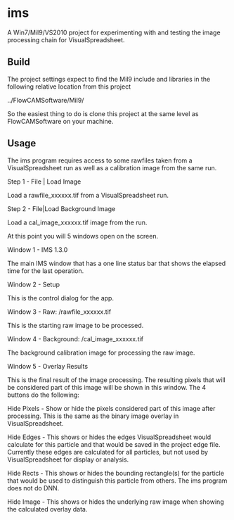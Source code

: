   ims
=======

A Win7/Mil9/VS2010 project for experimenting with and testing the image processing chain 
for VisualSpreadsheet.


  Build
-------

The project settings expect to find the Mil9 include and libraries in the following
relative location from this project

../FlowCAMSoftware/Mil9/

So the easiest thing to do is clone this project at the same level as FlowCAMSoftware
on your machine.


  Usage
-------

The ims program requires access to some rawfiles taken from a VisualSpreadsheet
run as well as a calibration image from the same run.

Step 1 - File | Load Image

Load a rawfile_xxxxxx.tif from a VisualSpreadsheet run.

Step 2 - File|Load Background Image

Load a cal_image_xxxxxx.tif image from the run.


At this point you will 5 windows open on the screen.

Window 1 - IMS 1.3.0

The main IMS window that has a one line status bar that shows the elapsed
time for the last operation.


Window 2 - Setup

This is the control dialog for the app.


Window 3 - Raw: <some-path>/rawfile_xxxxxx.tif

This is the starting raw image to be processed.


Window 4 - Background: <some-path>/cal_image_xxxxxx.tif

The background calibration image for processing the raw image.


Window 5 - Overlay Results

This is the final result of the image processing. The resulting pixels that
will be considered part of this image will be shown in this window. The
4 buttons do the following:

Hide Pixels - Show or hide the pixels considered part of this image after processing.
This is the same as the binary image overlay in VisualSpreadsheet.

Hide Edges - This shows or hides the edges VisualSpreadsheet would calculate for this 
particle and that would be saved in the project edge file. Currently these edges are
calculated for all particles, but not used by VisualSpreadsheet for display or analysis.

Hide Rects - This shows or hides the bounding rectangle(s) for the particle that would
be used to distinguish this particle from others. The ims program does not do DNN.

Hide Image - This shows or hides the underlying raw image when showing the calculated
overlay data.

